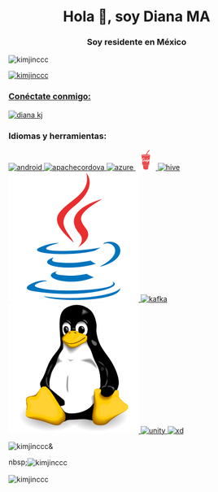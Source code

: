<h1 align="center">Hola 👋, soy Diana MA</h1>
<h3 align="center">Soy residente en México</h3>

<p align="left"> <img src= "https://komarev.com/ghpvc/?username=kimjinccc&label=Profile%20views&color=0e75b6&style=flat" alt="kimjinccc" /> </p>

<p align="left"> <a href="https: //github.com/ryo-ma/github-profile-tropico"><img src="https://github-profile-tropico.vercel.app/?username=kimjinccc" alt="kimjinccc" /></ a> </p>

<h3 align="left">Conéctate conmigo:</h3>
<p align="left">
<a href="https://fb.com/diana kj" target="blank "><img align="center" src="https://raw.githubusercontent.com/rahuldkjain/github-profile-readme-generator/master/src/images/icons/Social/facebook.svg" alt="diana kj" height="30" width="40" /></a>
</p>

<h3 align="left">Idiomas y herramientas:</h3>
<p align="left"> <a href="https://developer.android.com" target="_blank" rel="noreferrer"> <img src="https://raw.githubusercontent.com/devicons /devicon/master/icons/android/android-original-wordmark.svg" alt="android" width="40" height="40"/> </a> <a href="https://cordova.apache .org/" target="_blank" rel="noreferrer"> <img src="https://www.vectorlogo.zone/logos/apache_cordova/apache_cordova-icon.svg" alt="apachecordova" width="40" altura="40"/> </a> <a href="https://azure.microsoft.com/en-in/" target="_blank" rel="noreferrer"> <img src="https:/ /www.vectorlogo.zone/logos/microsoft_azure/microsoft_azure-icon.svg" alt="azure" width="40" height="40"/> </a> <a href="https://gulpjs.com " target="_blank" rel="noreferrer"> <img src="https://raw.githubusercontent.com/devicons/devicon/master/icons/gulp/gulp-plain.svg" alt="gulp" width= "40" altura="40"/> </a> <a href="https://hive.apache.org/" target="_blank" rel="noreferrer"> <img src="https:// www.vectorlogo.zone/logos/apache_hive/apache_hive-icon.svg" alt="hive" width="40" height="40"/> </a> <a href="https://www.java. com" target="_blank" rel="noreferrer"> <img src="https://raw.githubusercontent.com/devicons/devicon/master/icons/java/java-original.svg" alt="java" ancho ="40" altura="40"/> </a> <a href="https://kafka.apache.org/" target="_blank" rel="noreferrer"> <img src="https:/ /www.vectorlogo.zone/logos/apache_kafka/apache_kafka-icon.svg" alt="kafka" width="40" height="40"/> </a> <a href="https://www.linux .org/" target="_blank" rel="noreferrer"> <img src="https://raw.githubusercontent.com/devicons/devicon/master/icons/linux/linux-original.svg" alt="linux " ancho="40" alto="40"/> </a> <a href="https://unity.com/" target="_blank" rel="noreferrer"> <img src="https:/ /www.vectorlogo.zone/logos/unity3d/unity3d-icon.svg" alt="unity" width="40" height="40"/> </a> <a href="https://www.adobe.com/products/xd.html" target="_blank" rel="noreferrer"> <img src="https://cdn.worldvectorlogo.com/logos/adobe-xd.svg" alt= "xd" ancho="40" alto="40"/> </a> </p>

<p><img align="left" src="https://github-readme-stats.vercel.app/ api/top-langs?username=kimjinccc&show_icons=true&locale=en&layout=compact" alt="kimjinccc" /></p> <p>&

nbsp;<img align="center" src="https://github-readme- stats.vercel.app/api?username=kimjinccc&show_icons=true&locale=en" alt="kimjinccc" /></p>

<p><img align="center" src="https://github-readme-streak- stats.herokuapp.com/?user=kimjinccc&" alt="kimjinccc" /></p>
